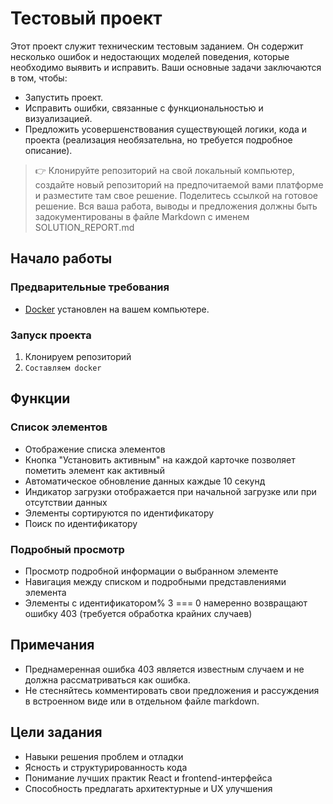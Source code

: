 # Тестовый проект

Этот проект служит техническим тестовым заданием. Он содержит несколько ошибок и недостающих моделей поведения, которые необходимо выявить и исправить. Ваши основные задачи заключаются в том, чтобы:

- Запустить проект.
- Исправить ошибки, связанные с функциональностью и визуализацией.
- Предложить усовершенствования существующей логики, кода и проекта (реализация необязательна, но требуется подробное описание).

> 👉 Клонируйте репозиторий на свой локальный компьютер, создайте новый репозиторий на предпочитаемой вами платформе и разместите там свое решение. Поделитесь ссылкой на готовое решение. Вся ваша работа, выводы и предложения должны быть задокументированы в файле Markdown с именем SOLUTION_REPORT.md

## Начало работы

### Предварительные требования

- [Docker](https://www.docker.com/) установлен на вашем компьютере.

### Запуск проекта

1. Клонируем репозиторий
2. `Составляем docker`

## Функции

### Список элементов

- Отображение списка элементов
- Кнопка "Установить активным" на каждой карточке позволяет пометить элемент как активный
- Автоматическое обновление данных каждые 10 секунд
- Индикатор загрузки отображается при начальной загрузке или при отсутствии данных
- Элементы сортируются по идентификатору
- Поиск по идентификатору

### Подробный просмотр

- Просмотр подробной информации о выбранном элементе
- Навигация между списком и подробными представлениями элемента
- Элементы с идентификатором% 3 === 0 намеренно возвращают ошибку 403 (требуется обработка крайних случаев)

## Примечания

- Преднамеренная ошибка 403 является известным случаем и не должна рассматриваться как ошибка.
- Не стесняйтесь комментировать свои предложения и рассуждения в встроенном виде или в отдельном файле markdown.

## Цели задания

- Навыки решения проблем и отладки
- Ясность и структурированность кода
- Понимание лучших практик React и frontend-интерфейса
- Способность предлагать архитектурные и UX улучшения